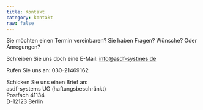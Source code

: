 ```yaml
---
title: Kontakt
category: kontakt
raw: false
---
```

Sie möchten einen Termin vereinbaren? Sie haben Fragen? Wünsche? Oder Anregungen?

Schreiben Sie uns doch eine E-Mail: <info@asdf-systmes.de>

Rufen Sie uns an: 030-21469162

Schicken Sie uns einen Brief an:  
asdf-systems UG (haftungsbeschränkt)  
Postfach 41134  
D-12123 Berlin  
